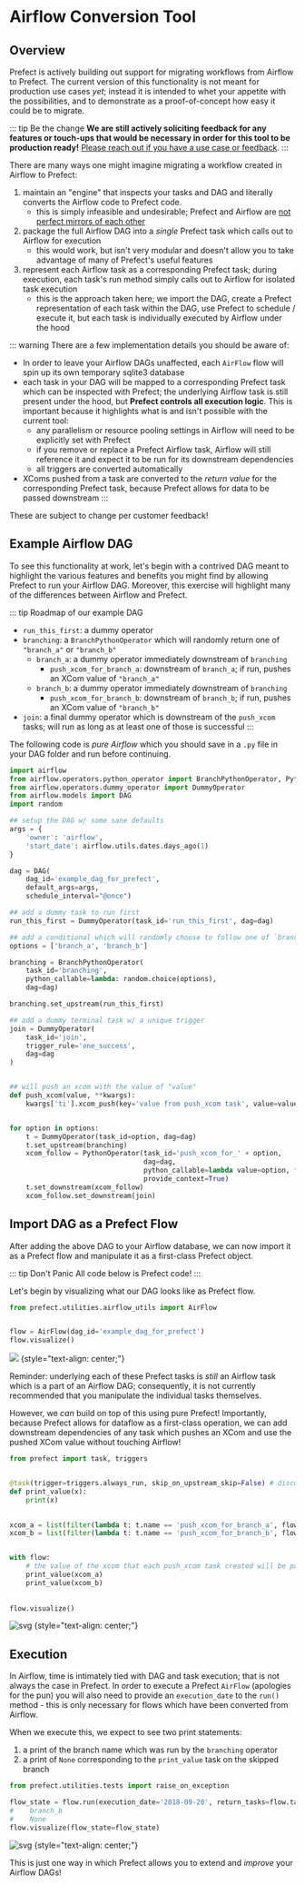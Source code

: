 # Airflow Conversion Tool

## Overview

Prefect is actively building out support for migrating workflows from Airflow to Prefect.  The current version of this functionality is not meant for production use cases _yet_; instead it is intended to whet your appetite with the possibilities, and to demonstrate as a proof-of-concept how easy it could be to migrate.

::: tip Be the change
**We are still actively soliciting feedback for any features or touch-ups that would be necessary in order for this tool to be production ready!**  <a href="mailto:hello@prefect.io?subject=Migrating from Airflow">Please reach out if you have a use case or feedback</a>.
:::

There are many ways one might imagine migrating a workflow created in Airflow to Prefect:
1. maintain an "engine" that inspects your tasks and DAG and literally converts the Airflow code to Prefect code.
    - this is simply infeasible and undesirable; Prefect and Airflow are [not perfect mirrors of each other](../comparisons/airflow.html)
2. package the full Airflow DAG into a _single_ Prefect task which calls out to Airflow for execution
    - this would work, but isn't very modular and doesn't allow you to take advantage of many of Prefect's useful features
3. represent each Airflow task as a corresponding Prefect task; during execution, each task's run method simply calls out to Airflow for isolated task execution
    - this is the approach taken here; we import the DAG, create a Prefect representation of each task within the DAG, use Prefect to schedule / execute it, but each task is individually executed by Airflow under the hood


::: warning There are a few implementation details you should be aware of:
- In order to leave your Airflow DAGs unaffected, each `AirFlow` flow will spin up its own temporary sqlite3 database
- each task in your DAG will be mapped to a corresponding Prefect task which can be inspected with Prefect; the underlying Airflow task is still present under the hood, but **Prefect controls all execution logic**.  This is important because it highlights what is and isn't possible with the current tool:
    - any parallelism or resource pooling settings in Airflow will need to be explicitly set with Prefect
    - if you remove or replace a Prefect Airflow task, Airflow will still reference it and expect it to be run for its downstream dependencies
    - all triggers are converted automatically
- XComs pushed from a task are converted to the _return value_ for the corresponding Prefect task, because Prefect allows for data to be passed downstream
:::

These are subject to change per customer feedback!

## Example Airflow DAG
To see this functionality at work, let's begin with a contrived DAG meant to highlight the various features and benefits you might find by allowing Prefect to run your Airflow DAG.  Moreover, this exercise will highlight many of the differences between Airflow and Prefect.

::: tip Roadmap of our example DAG
- `run_this_first`: a dummy operator
- `branching`: a `BranchPythonOperator` which will randomly return one of `"branch_a"` or `"branch_b"`
    - `branch_a`: a dummy operator immediately downstream of `branching`
        - `push_xcom_for_branch_a`: downstream of `branch_a`; if run, pushes an XCom value of `"branch_a"`
    - `branch_b`: a dummy operator immediately downstream of `branching`
        - `push_xcom_for_branch_b`: downstream of `branch_b`; if run, pushes an XCom value of `"branch_b"`
- `join`: a final dummy operator which is downstream of the `push_xcom` tasks; will run as long as at least one of those is successful
:::

The following code is _pure Airflow_ which you should save in a `.py` file in your DAG folder and run before continuing.  

<div class=comp-code>

```python
import airflow
from airflow.operators.python_operator import BranchPythonOperator, PythonOperator
from airflow.operators.dummy_operator import DummyOperator
from airflow.models import DAG
import random

## setup the DAG w/ some sane defaults
args = {
    'owner': 'airflow',
    'start_date': airflow.utils.dates.days_ago(1)
}

dag = DAG(
    dag_id='example_dag_for_prefect',
    default_args=args,
    schedule_interval="@once")

## add a dummy task to run first
run_this_first = DummyOperator(task_id='run_this_first', dag=dag)

## add a conditional which will randomly choose to follow one of `branch_a` or `branch_b`
options = ['branch_a', 'branch_b']

branching = BranchPythonOperator(
    task_id='branching',
    python_callable=lambda: random.choice(options),
    dag=dag)

branching.set_upstream(run_this_first)

## add a dummy terminal task w/ a unique trigger
join = DummyOperator(
    task_id='join',
    trigger_rule='one_success',
    dag=dag
)


## will push an xcom with the value of "value"
def push_xcom(value, **kwargs):
    kwargs['ti'].xcom_push(key='value from push_xcom task', value=value)


for option in options:
    t = DummyOperator(task_id=option, dag=dag)
    t.set_upstream(branching)
    xcom_follow = PythonOperator(task_id='push_xcom_for_' + option, 
                                 dag=dag, 
                                 python_callable=lambda value=option, **kwargs: push_xcom(value, **kwargs),
                                 provide_context=True)
    t.set_downstream(xcom_follow)
    xcom_follow.set_downstream(join)
```
</div>

## Import DAG as a Prefect Flow
After adding the above DAG to your Airflow database, we can now import it as a Prefect flow and manipulate it as a first-class Prefect object.

::: tip Don't Panic
All code below is Prefect code!
:::

Let's begin by visualizing what our DAG looks like as Prefect flow.

```python
from prefect.utilities.airflow_utils import AirFlow


flow = AirFlow(dag_id='example_dag_for_prefect')
flow.visualize()
```

![](/airflow_dag.svg) {style="text-align: center;"}

Reminder: underlying each of these Prefect tasks is _still_ an Airflow task which is a part of an Airflow DAG; consequently, it is not currently recommended that you manipulate the individual tasks themselves.

However, we _can_ build on top of this using pure Prefect!  Importantly, because Prefect allows for dataflow as a first-class operation, we can add downstream dependencies of any task which pushes an XCom and use the pushed XCom value without touching Airflow!


```python
from prefect import task, triggers


@task(trigger=triggers.always_run, skip_on_upstream_skip=False) # discuss triggers and default skip cascading
def print_value(x):
    print(x)
    

xcom_a = list(filter(lambda t: t.name == 'push_xcom_for_branch_a', flow.tasks))[0]
xcom_b = list(filter(lambda t: t.name == 'push_xcom_for_branch_b', flow.tasks))[0]


with flow:
    # the value of the xcom that each push_xcom task created will be passed in as a function argument
    print_value(xcom_a) 
    print_value(xcom_b)
    
    
flow.visualize()
```

![svg](/extended_airflow_dag.svg) {style="text-align: center;"}

## Execution
In Airflow, time is intimately tied with DAG and task execution; that is not always the case in Prefect.  In order to execute a Prefect `AirFlow` (apologies for the pun) you will also need to provide an `execution_date` to the `run()` method - this is only necessary for flows which have been converted from Airflow.

When we execute this, we expect to see two print statements:
1. a print of the branch name which was run by the `branching` operator 
2. a print of `None` corresponding to the `print_value` task on the skipped branch


```python
from prefect.utilities.tests import raise_on_exception

flow_state = flow.run(execution_date='2018-09-20', return_tasks=flow.tasks)
#    branch_b
#    None
flow.visualize(flow_state=flow_state)
```

![svg](/run_airflow_dag.svg) {style="text-align: center;"}

This is just one way in which Prefect allows you to extend and _improve_ your Airflow DAGs!
